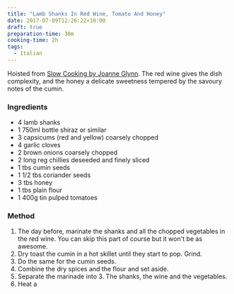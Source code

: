 ```yaml
---
title: "Lamb Shanks In Red Wine, Tomato And Honey"
date: 2017-07-09T12:26:22+10:00
draft: true
preparation-time: 30m
cooking-time: 2h
tags:
  - Italian
---
```


Hoisted from [Slow Cooking by Joanne Glynn](https://www.amazon.com/Slow-Cooking-Not-Fast-Food/dp/1552855805). The red wine gives the dish complexity, and the honey a delicate sweetness tempered by the savoury notes of the cumin.

### Ingredients

* 4 lamb shanks
* 1 750ml bottle shiraz or similar
* 3 capsicums (red and yellow) coarsely chopped
* 4 garlic cloves
* 2 brown onions coarsely chopped
* 2 long reg chillies deseeded and finely sliced
* 1 tbs cumin seeds
* 1 1/2 tbs coriander seeds
* 3 tbs honey
* 1 tbs plain flour
* 1 400g tin pulped tomatoes

### Method

1. The day before, marinate the shanks and all the chopped vegetables in the red wine. You can skip this part of course but it won't be as awesome.
1. Dry toast the cumin in a hot skillet until they start to pop. Grind.
1. Do the same for the cumin seeds.
1. Combine the dry spices and the flour and set aside.
1. Separate the marinade into 3. The shanks, the wine and the vegetables.
1. Heat a 